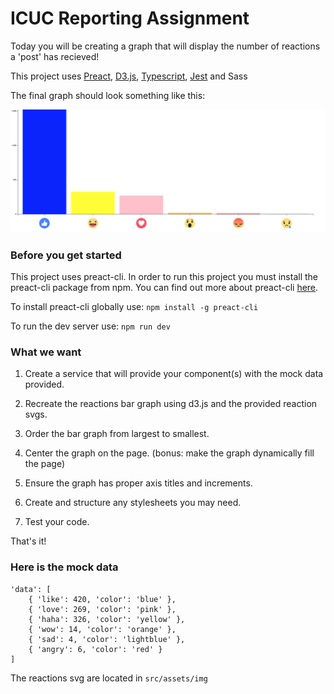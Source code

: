 # ICUC Reporting Assignment

Today you will be creating a graph that will display the number of reactions a 'post' has recieved!

This project uses [Preact](https://preactjs.com/), [D3.js](https://d3js.org/), [Typescript](https://www.typescriptlang.org/), [Jest](https://jestjs.io/) and Sass

The final graph should look something like this:

![Alt text](./src/assets/graph.png?raw=true "Reactions")

### Before you get started

This project uses preact-cli. In order to run this project you must install the preact-cli package from npm. You can find out more about preact-cli [here](https://github.com/preactjs/preact-cli).

To install preact-cli globally use: `npm install -g preact-cli`

To run the dev server use: `npm run dev`

### What we want

1. Create a service that will provide your component(s) with the mock data provided.

2. Recreate the reactions bar graph using d3.js and the provided reaction svgs.

3. Order the bar graph from largest to smallest.

4. Center the graph on the page. (bonus: make the graph dynamically fill the page)

5. Ensure the graph has proper axis titles and increments.

6. Create and structure any stylesheets you may need.

7. Test your code.

That's it!


### Here is the mock data

```
'data': [
    { 'like': 420, 'color': 'blue' },
    { 'love': 269, 'color': 'pink' },
    { 'haha': 326, 'color': 'yellow' },
    { 'wow': 14, 'color': 'orange' },
    { 'sad': 4, 'color': 'lightblue' },
    { 'angry': 6, 'color': 'red' }
]
```

The reactions svg are located in `src/assets/img`
